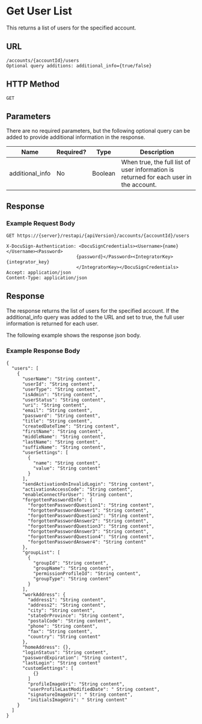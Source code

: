 # Get User List

This returns a list of users for the specified account.

## URL

    /accounts/{accountId}/users
    Optional query additions: additional_info={true/false}

## HTTP Method

    GET

## Parameters

There are no required parameters, but the following optional query can be added to provide additional information in the response.

|Name|Required?|Type|Description|
|----|---------|----|-----------|
|additional_info|No|Boolean|When true, the full list of user information is returned for each user in the account.|

## Response

### Example Request Body

    GET https://{server}/restapi/{apiVersion}/accounts/{accountId}/users
    
    X-DocuSign-Authentication: <DocuSignCredentials><Username>{name}</Username><Password>
                              {password}</Password><IntegratorKey>{integrator_key}
                              </IntegratorKey></DocuSignCredentials>
    Accept: application/json
    Content-Type: application/json

## Response

The response returns the list of users for the specified account. If the additional_info query was added to the URL and set to true, the full user information is returned for each user.

The following example shows the response json body.

### Example Response Body

    {
      "users": [
        {
          "userName": "String content",
          "userId": "String content",
          "userType": "String content",
          "isAdmin": "String content",
          "userStatus": "String content",
          "uri": "String content",
          "email": "String content",
          "password": "String content",
          "title": "String content",
          "createdDateTime": "String content",
          "firstName": "String content",
          "middleName": "String content",
          "lastName": "String content",
          "suffixName": "String content",
          "userSettings": [
            {
              "name": "String content",
              "value": "String content"
            }
          ],
          "sendActivationOnInvalidLogin": "String content",
          "activationAccessCode": "String content",
          "enableConnectForUser": "String content",
          "forgottenPasswordInfo": {
            "forgottenPasswordQuestion1": "String content",
            "forgottenPasswordAnswer1": "String content",
            "forgottenPasswordQuestion2": "String content",
            "forgottenPasswordAnswer2": "String content",
            "forgottenPasswordQuestion3": "String content",
            "forgottenPasswordAnswer3": "String content",
            "forgottenPasswordQuestion4": "String content",
            "forgottenPasswordAnswer4": "String content"
          },
          "groupList": [
            {
              "groupId": "String content",
              "groupName": "String content",
              "permissionProfileId": "String content",
              "groupType": "String content"
            }
          ],
          "workAddress": {
            "address1": "String content",
            "address2": "String content",
            "city": "String content",
            "stateOrProvince": "String content",
            "postalCode": "String content",
            "phone": "String content",
            "fax": "String content",
            "country": "String content"
          },
          "homeAddress": {},
          "loginStatus": "String content",
          "passwordExpiration": "String content",
          "lastLogin": "String content"
          "customSettings": [
              {}
            ]
            "profileImageUri": "String content",
            "userProfileLastModifiedDate": " String content",
            "signatureImageUri": " String content",
            "initialsImageUri": " String content"
        }
      ]
    }
